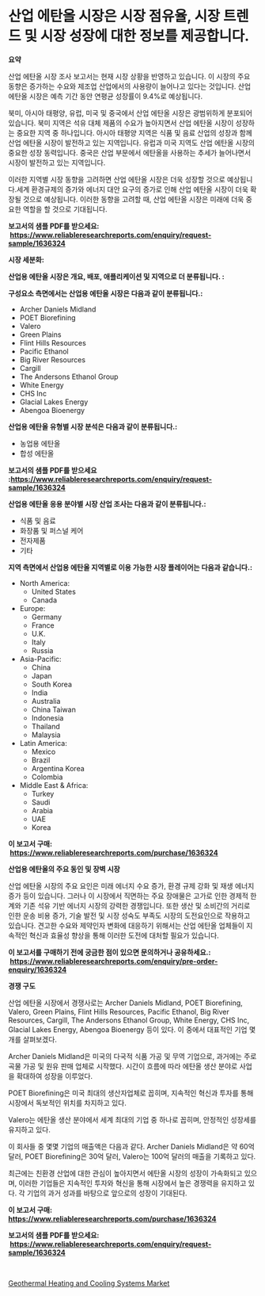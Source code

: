 <p><h1>산업 에탄올 시장은 시장 점유율, 시장 트렌드 및 시장 성장에 대한 정보를 제공합니다.</h1></p><p><strong>요약</strong></p>
<p><p>산업 에탄올 시장 조사 보고서는 현재 시장 상황을 반영하고 있습니다. 이 시장의 주요 동향은 증가하는 수요와 제조업 산업에서의 사용량이 늘어나고 있다는 것입니다. 산업 에탄올 시장은 예측 기간 동안 연평균 성장률이 9.4%로 예상됩니다.</p><p>북미, 아시아 태평양, 유럽, 미국 및 중국에서 산업 에탄올 시장은 광범위하게 분포되어 있습니다. 북미 지역은 석유 대체 제품의 수요가 높아지면서 산업 에탄올 시장이 성장하는 중요한 지역 중 하나입니다. 아시아 태평양 지역은 식품 및 음료 산업의 성장과 함께 산업 에탄올 시장이 발전하고 있는 지역입니다. 유럽과 미국 지역도 산업 에탄올 시장의 중요한 성장 동력입니다. 중국은 산업 부문에서 에탄올을 사용하는 추세가 늘어나면서 시장이 발전하고 있는 지역입니다.</p><p>이러한 지역별 시장 동향을 고려하면 산업 에탄올 시장은 더욱 성장할 것으로 예상됩니다.세계 환경규제의 증가와 에너지 대안 요구의 증가로 인해 산업 에탄올 시장이 더욱 확장될 것으로 예상됩니다. 이러한 동향을 고려할 때, 산업 에탄올 시장은 미래에 더욱 중요한 역할을 할 것으로 기대됩니다.</p></p>
<p><strong>보고서의 샘플 PDF를 받으세요: &nbsp;<a href="https://www.reliableresearchreports.com/enquiry/request-sample/1636324">https://www.reliableresearchreports.com/enquiry/request-sample/1636324</a></strong></p>
<p><strong>시장 세분화:</strong></p>
<p><strong> 산업용 에탄올 시장은 개요, 배포, 애플리케이션 및 지역으로 더 분류됩니다. :</strong></p>
<p><strong>구성요소 측면에서는 산업용 에탄올 시장은 다음과 같이 분류됩니다.:</strong></p>
<p><ul><li>Archer Daniels Midland</li><li>POET Biorefining</li><li>Valero</li><li>Green Plains</li><li>Flint Hills Resources</li><li>Pacific Ethanol</li><li>Big River Resources</li><li>Cargill</li><li>The Andersons Ethanol Group</li><li>White Energy</li><li>CHS Inc</li><li>Glacial Lakes Energy</li><li>Abengoa Bioenergy</li></ul></p>
<p><strong> 산업용 에탄올 유형별 시장 분석은 다음과 같이 분류됩니다.:</strong></p>
<p><ul><li>농업용 에탄올</li><li>합성 에탄올</li></ul></p>
<p><strong>보고서의 샘플 PDF를 받으세요 :<a href="https://www.reliableresearchreports.com/enquiry/request-sample/1636324">https://www.reliableresearchreports.com/enquiry/request-sample/1636324</a></strong></p>
<p><strong> 산업용 에탄올 응용 분야별 시장 산업 조사는 다음과 같이 분류됩니다.:</strong></p>
<p><ul><li>식품 및 음료</li><li>화장품 및 퍼스널 케어</li><li>전자제품</li><li>기타</li></ul></p>
<p><strong>지역 측면에서 산업용 에탄올 지역별로 이용 가능한 시장 플레이어는 다음과 같습니다.:</strong></p>
<p><ul>
    <li>
        North America:
        <ul>
            <li>United States</li>
            <li>Canada</li>
        </ul>
    </li>
    <li>
        Europe:
        <ul>
            <li>Germany</li>
            <li>France</li>
            <li>U.K.</li>
            <li>Italy</li>
            <li>Russia</li>
        </ul>
    </li>
    <li>
        Asia-Pacific:
        <ul>
            <li>China</li>
            <li>Japan</li>
            <li>South Korea</li>
            <li>India</li>
            <li>Australia</li>
            <li>China Taiwan</li>
            <li>Indonesia</li>
            <li>Thailand</li>
            <li>Malaysia</li>
        </ul>
    </li>
    <li>
        Latin America:
        <ul>
            <li>Mexico</li>
            <li>Brazil</li>
            <li>Argentina Korea</li>
            <li>Colombia</li>
        </ul>
    </li>
    <li>
        Middle East & Africa:
        <ul>
            <li>Turkey</li>
            <li>Saudi</li>
            <li>Arabia</li>
            <li>UAE</li>
            <li>Korea</li>
        </ul>
    </li>
    </ul></p>
<p><strong>이 보고서 구매: &nbsp;<a href="https://www.reliableresearchreports.com/purchase/1636324">https://www.reliableresearchreports.com/purchase/1636324</a></strong></p>
<p><strong>산업용 에탄올의 주요 동인 및 장벽 시장</strong></p>
<p><p>산업 에탄올 시장의 주요 요인은 미래 에너지 수요 증가, 환경 규제 강화 및 재생 에너지 증가 등이 있습니다. 그러나 이 시장에서 직면하는 주요 장애물은 고가로 인한 경제적 한계와 기존 석유 기반 에너지 시장의 강력한 경쟁입니다. 또한 생산 및 소비간의 거리로 인한 운송 비용 증가, 기술 발전 및 시장 성숙도 부족도 시장의 도전요인으로 작용하고 있습니다. 견고한 수요와 제약인자 변화에 대응하기 위해서는 산업 에탄올 업체들이 지속적인 혁신과 효율성 향상을 통해 이러한 도전에 대처할 필요가 있습니다.</p></p>
<p><strong>이 보고서를 구매하기 전에 궁금한 점이 있으면 문의하거나 공유하세요.: &nbsp;<a href="https://www.reliableresearchreports.com/enquiry/pre-order-enquiry/1636324">https://www.reliableresearchreports.com/enquiry/pre-order-enquiry/1636324</a></strong></p>
<p><strong>경쟁 구도</strong></p>
<p><p>산업 에탄올 시장에서 경쟁사로는 Archer Daniels Midland, POET Biorefining, Valero, Green Plains, Flint Hills Resources, Pacific Ethanol, Big River Resources, Cargill, The Andersons Ethanol Group, White Energy, CHS Inc, Glacial Lakes Energy, Abengoa Bioenergy 등이 있다. 이 중에서 대표적인 기업 몇 개를 살펴보겠다.</p><p>Archer Daniels Midland은 미국의 다국적 식품 가공 및 무역 기업으로, 과거에는 주로 곡물 가공 및 원유 판매 업체로 시작했다. 시간이 흐름에 따라 에탄올 생산 분야로 사업을 확대하여 성장을 이루었다.</p><p>POET Biorefining은 미국 최대의 생산자업체로 꼽히며, 지속적인 혁신과 투자를 통해 시장에서 독보적인 위치를 차지하고 있다.</p><p>Valero는 에탄올 생산 분야에서 세계 최대의 기업 중 하나로 꼽히며, 안정적인 성장세를 유지하고 있다.</p><p>이 회사들 중 몇몇 기업의 매출액은 다음과 같다. Archer Daniels Midland은 약 60억 달러, POET Biorefining은 30억 달러, Valero는 100억 달러의 매출을 기록하고 있다.</p><p>최근에는 친환경 산업에 대한 관심이 높아지면서 에탄올 시장의 성장이 가속화되고 있으며, 이러한 기업들은 지속적인 투자와 혁신을 통해 시장에서 높은 경쟁력을 유지하고 있다. 각 기업의 과거 성과를 바탕으로 앞으로의 성장이 기대된다.</p></p>
<p><strong>이 보고서 구매: &nbsp; <a href="https://www.reliableresearchreports.com/purchase/1636324">https://www.reliableresearchreports.com/purchase/1636324</a></strong></p>
<p><strong>보고서의 샘플 PDF를 받으세요: &nbsp;<a href="https://www.reliableresearchreports.com/enquiry/request-sample/1636324">https://www.reliableresearchreports.com/enquiry/request-sample/1636324</a></strong><strong></strong></p>
<p>&nbsp;</p>
<p><p><a href="https://view.publitas.com/reportprime-1/geothermal-heating-and-cooling-systems-market-size-and-examines-its-market-scope-with-a-primary-focus-on-growth-opportunities-and-forecasted-trends-spanning-from-2024-to-2031/">Geothermal Heating and Cooling Systems Market</a></p></p>